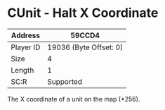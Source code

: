 #  CUnit - Halt X Coordinate
Address   | 59CCD4
----------|-------------
Player ID | 19036 (Byte Offset: 0)
Size 	  | 4
Length 	  | 1
SC:R      | Supported

The X coordinate of a unit on the map (*256).
